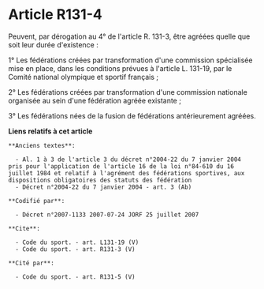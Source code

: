 # Article R131-4

Peuvent, par dérogation au 4° de l'article R. 131-3, être agréées quelle que soit leur durée d'existence : 

1° Les fédérations créées par transformation d'une commission spécialisée mise en place, dans les conditions prévues à
l'article L. 131-19, par le Comité national olympique et sportif français ; 

2° Les fédérations créées par transformation d'une commission nationale organisée au sein d'une fédération agréée
existante ; 

3° Les fédérations nées de la fusion de fédérations antérieurement agréées.

**Liens relatifs à cet article**

	**Anciens textes**:

	  - Al. 1 à 3 de l'article 3 du décret n°2004-22 du 7 janvier 2004 pris pour l'application de l'article 16 de la loi n°84-610 du 16 juillet 1984 et relatif à l'agrément des fédérations sportives, aux dispositions obligatoires des statuts des fédération
	  - Décret n°2004-22 du 7 janvier 2004 - art. 3 (Ab)

	**Codifié par**:

	  - Décret n°2007-1133 2007-07-24 JORF 25 juillet 2007

	**Cite**:

	  - Code du sport. - art. L131-19 (V)
	  - Code du sport. - art. R131-3 (V)

	**Cité par**:

	  - Code du sport. - art. R131-5 (V)
